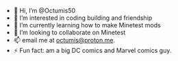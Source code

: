 - 👋 Hi, I’m @Octumis50
- 👀 I’m interested in coding building and friendship
- 🌱 I’m currently learning how to make Minetest mods
- 💞️ I’m looking to collaborate on Minetest
- 📫 email me at octumis@proton.me.
- ⚡ Fun fact: am a big DC comics and Marvel comics guy.

